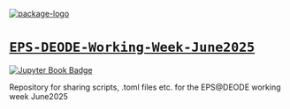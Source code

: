 [![package-logo](https://avatars.githubusercontent.com/u/126903629?s=200&v=4)](https://github.com/mafdmi/EPS-DEODE-Working-Week-June2025)
# <code>[EPS-DEODE-Working-Week-June2025](https://github.com/mafdmi/EPS-DEODE-Working-Week-June2025)</code><br>
[![Jupyter Book Badge](https://jupyterbook.org/badge.svg)](https://mafdmi.github.io/EPS-DEODE-Working-Week-June2025/root.html)

Repository for sharing scripts, .toml files etc. for the EPS@DEODE working week June2025
